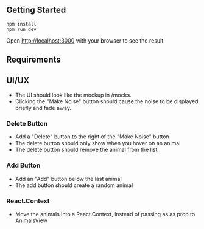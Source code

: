 ## Getting Started

```
npm install
npm run dev
```

Open [http://localhost:3000](http://localhost:3000) with your browser to see the result.

## Requirements

## UI/UX

- The UI should look like the mockup in /mocks.
- Clicking the "Make Noise" button should cause the noise to be displayed briefly and fade away.

### Delete Button

- Add a "Delete" button to the right of the "Make Noise" button
- The delete button should only show when you hover on an animal
- The delete button should remove the animal from the list

### Add Button

- Add an "Add" button below the last animal
- The add button should create a random animal

### React.Context

- Move the animals into a React.Context, instead of passing as as prop to AnimalsView

